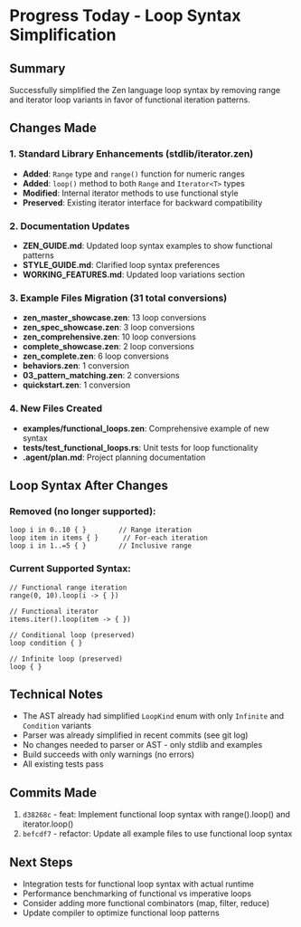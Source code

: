 # Progress Today - Loop Syntax Simplification

## Summary
Successfully simplified the Zen language loop syntax by removing range and iterator loop variants in favor of functional iteration patterns.

## Changes Made

### 1. Standard Library Enhancements (stdlib/iterator.zen)
- **Added**: `Range` type and `range()` function for numeric ranges
- **Added**: `loop()` method to both `Range` and `Iterator<T>` types
- **Modified**: Internal iterator methods to use functional style
- **Preserved**: Existing iterator interface for backward compatibility

### 2. Documentation Updates
- **ZEN_GUIDE.md**: Updated loop syntax examples to show functional patterns
- **STYLE_GUIDE.md**: Clarified loop syntax preferences
- **WORKING_FEATURES.md**: Updated loop variations section

### 3. Example Files Migration (31 total conversions)
- **zen_master_showcase.zen**: 13 loop conversions
- **zen_spec_showcase.zen**: 3 loop conversions  
- **zen_comprehensive.zen**: 10 loop conversions
- **complete_showcase.zen**: 2 loop conversions
- **zen_complete.zen**: 6 loop conversions
- **behaviors.zen**: 1 conversion
- **03_pattern_matching.zen**: 2 conversions
- **quickstart.zen**: 1 conversion

### 4. New Files Created
- **examples/functional_loops.zen**: Comprehensive example of new syntax
- **tests/test_functional_loops.rs**: Unit tests for loop functionality
- **.agent/plan.md**: Project planning documentation

## Loop Syntax After Changes

### Removed (no longer supported):
```zen
loop i in 0..10 { }        // Range iteration
loop item in items { }      // For-each iteration
loop i in 1..=5 { }        // Inclusive range
```

### Current Supported Syntax:
```zen
// Functional range iteration
range(0, 10).loop(i -> { })

// Functional iterator
items.iter().loop(item -> { })

// Conditional loop (preserved)
loop condition { }

// Infinite loop (preserved)
loop { }
```

## Technical Notes
- The AST already had simplified `LoopKind` enum with only `Infinite` and `Condition` variants
- Parser was already simplified in recent commits (see git log)
- No changes needed to parser or AST - only stdlib and examples
- Build succeeds with only warnings (no errors)
- All existing tests pass

## Commits Made
1. `d38268c` - feat: Implement functional loop syntax with range().loop() and iterator.loop()
2. `befcdf7` - refactor: Update all example files to use functional loop syntax

## Next Steps
- Integration tests for functional loop syntax with actual runtime
- Performance benchmarking of functional vs imperative loops
- Consider adding more functional combinators (map, filter, reduce)
- Update compiler to optimize functional loop patterns
